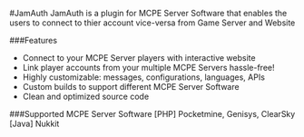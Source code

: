 #JamAuth
JamAuth is a plugin for MCPE Server Software that enables the users to connect to thier account vice-versa from Game Server and Website

###Features
- Connect to your MCPE Server players with interactive website
- Link player accounts from your multiple MCPE Servers hassle-free!
- Highly customizable: messages, configurations, languages, APIs
- Custom builds to support different MCPE Server Software
- Clean and optimized source code

###Supported MCPE Server Software
[PHP] Pocketmine, Genisys, ClearSky<br>
[Java] Nukkit

